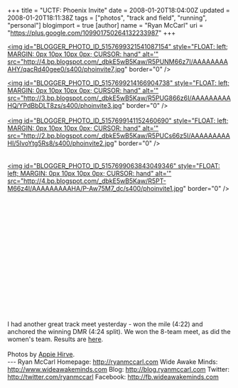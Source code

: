 +++
title = "UCTF: Phoenix Invite"
date = 2008-01-20T18:04:00Z
updated = 2008-01-20T18:11:38Z
tags = ["photos", "track and field", "running", "personal"]
blogimport = true
[author]
	name = "Ryan McCarl"
	uri = "https://plus.google.com/109901750264132233987"
+++

<a href="http://4.bp.blogspot.com/_dbkE5wB5Kaw/R5PUNM66z7I/AAAAAAAAAHY/qacRd40gee0/s1600-h/phoinvite7.jpg"><img id="BLOGGER_PHOTO_ID_5157699321541087154" style="FLOAT: left; MARGIN: 0px 10px 10px 0px; CURSOR: hand" alt='" src="http://4.bp.blogspot.com/_dbkE5wB5Kaw/R5PUNM66z7I/AAAAAAAAAHY/qacRd40gee0/s400/phoinvite7.jpg" border="0" /></a><br /><div><a href="http://3.bp.blogspot.com/_dbkE5wB5Kaw/R5PUG866z6I/AAAAAAAAAHQ/YPdBbDLT8zs/s1600-h/phoinvite3.jpg"><img id="BLOGGER_PHOTO_ID_5157699214166904738" style="FLOAT: left; MARGIN: 0px 10px 10px 0px; CURSOR: hand" alt='" src="http://3.bp.blogspot.com/_dbkE5wB5Kaw/R5PUG866z6I/AAAAAAAAAHQ/YPdBbDLT8zs/s400/phoinvite3.jpg" border="0" /></a><br /><br /><div><a href="http://2.bp.blogspot.com/_dbkE5wB5Kaw/R5PUCs66z5I/AAAAAAAAAHI/5IvoYtg5Rs8/s1600-h/phoinvite2.jpg"><img id="BLOGGER_PHOTO_ID_5157699141152460690" style="FLOAT: left; MARGIN: 0px 10px 10px 0px; CURSOR: hand" alt='" src="http://2.bp.blogspot.com/_dbkE5wB5Kaw/R5PUCs66z5I/AAAAAAAAAHI/5IvoYtg5Rs8/s400/phoinvite2.jpg" border="0" /></a><br /><br /><br /><div><a href="http://4.bp.blogspot.com/_dbkE5wB5Kaw/R5PT-M66z4I/AAAAAAAAAHA/P-Aw75M7_dc/s1600-h/phoinvite1.jpg"><img id="BLOGGER_PHOTO_ID_5157699063843049346" style="FLOAT: left; MARGIN: 0px 10px 10px 0px; CURSOR: hand" alt='" src="http://4.bp.blogspot.com/_dbkE5wB5Kaw/R5PT-M66z4I/AAAAAAAAAHA/P-Aw75M7_dc/s400/phoinvite1.jpg" border="0" /></a><br /><br /><br /><br /><br /><br /><br /><br /><br /><br /><br /><br /><br /><br /><br /><br /><br /><br />I had another great track meet yesterday - won the mile (4:22) and anchored the winning DMR (4:24 split). We won the 8-team meet, as did the women's team. Results are <a href="http://athletics/news0708/mtf-chicagoinvite-011908.htm">here</a>.</div><br /><div>Photos by <a href="http://www.appie.us/photos.htm">Appie Hirve</a>.</div></div></div><div class="blogger-post-footer">---
Ryan McCarl
Homepage: http://ryanmccarl.com
Wide Awake Minds: http://www.wideawakeminds.com
Blog: http://blog.ryanmccarl.com
Twitter: http://twitter.com/ryanmccarl
Facebook: http://fb.wideawakeminds.com</div>
